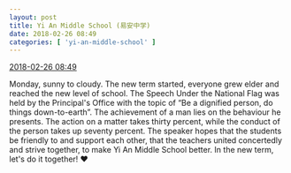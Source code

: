 ```yaml
---
layout: post
title: Yi An Middle School (易安中学)
date: 2018-02-26 08:49
categories: [ 'yi-an-middle-school' ]
---
```


<div class="weibo-info">
  <a href="https://weibo.com/6074218720/G4RERnN8w">2018-02-26 08:49</a>
</div>

Monday, sunny to cloudy. The new term started, everyone grew elder and reached the new level of school. The Speech Under the National Flag was held by the Principal's Office with the topic of “Be a dignified person, do things down-to-earth”. The achievement of a man lies on the behaviour he presents. The action on a matter takes thirty percent, while the conduct of the person takes up seventy percent. The speaker hopes that the students be friendly to and support each other, that the teachers united concertedly and strive together, to make Yi An Middle School better. In the new term, let's do it together! :heart:
